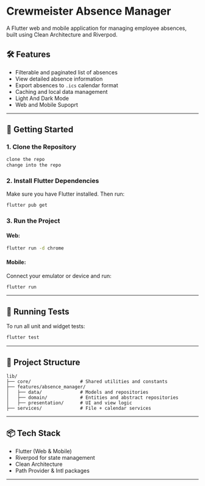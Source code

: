 # Crewmeister Absence Manager

A Flutter web and mobile application for managing employee absences, built using Clean Architecture and Riverpod.

## 🛠 Features

- Filterable and paginated list of absences
- View detailed absence information
- Export absences to `.ics` calendar format
- Caching and local data management
- Light And Dark Mode
- Web and Mobile Supoprt

---

## 🚀 Getting Started

### 1. Clone the Repository

```bash
clone the repo
change into the repo
```

### 2. Install Flutter Dependencies
Make sure you have Flutter installed. Then run:

```bash
flutter pub get
```

### 3. Run the Project

#### Web:

```bash
flutter run -d chrome
```

#### Mobile:

Connect your emulator or device and run:

```bash
flutter run
```

---

## 🧪 Running Tests

To run all unit and widget tests:

```bash
flutter test
```

---

## 📂 Project Structure

```
lib/
├── core/                  # Shared utilities and constants
├── features/absence_manager/
│   ├── data/              # Models and repositories
│   ├── domain/            # Entities and abstract repositories
│   ├── presentation/      # UI and view logic
├── services/              # File + calendar services
```

---

## 📦 Tech Stack

- Flutter (Web & Mobile)
- Riverpod for state management
- Clean Architecture
- Path Provider & Intl packages

---
